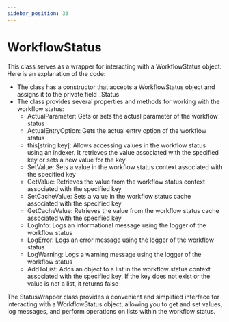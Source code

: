 ```yaml
---
sidebar_position: 33
---
```

# WorkflowStatus

This class serves as a wrapper for interacting with a WorkflowStatus object. Here is an explanation of the code:

- The class has a constructor that accepts a WorkflowStatus object and assigns it to the private field _Status
- The class provides several properties and methods for working with the workflow status:
  - ActualParameter: Gets or sets the actual parameter of the workflow status
  - ActualEntryOption: Gets the actual entry option of the workflow status
  - this[string key]: Allows accessing values in the workflow status using an indexer. It retrieves the value associated with the specified key or sets a new value for the key
  - SetValue: Sets a value in the workflow status context associated with the specified key
  - GetValue: Retrieves the value from the workflow status context associated with the specified key
  - SetCacheValue: Sets a value in the workflow status cache associated with the specified key
  - GetCacheValue: Retrieves the value from the workflow status cache associated with the specified key
  - LogInfo: Logs an informational message using the logger of the workflow status
  - LogError: Logs an error message using the logger of the workflow status
  - LogWarning: Logs a warning message using the logger of the workflow status
  - AddToList: Adds an object to a list in the workflow status context associated with the specified key. If the key does not exist or the value is not a list, it returns false

The StatusWrapper class provides a convenient and simplified interface for interacting with a WorkflowStatus object, allowing you to get and set values, log messages, and perform operations on lists within the workflow status.
